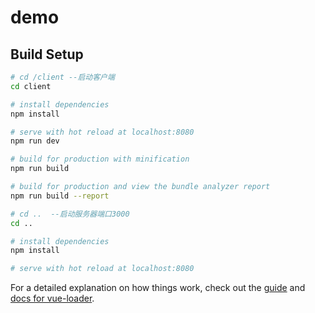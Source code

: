 # demo



## Build Setup


``` bash
# cd /client --启动客户端
cd client

# install dependencies
npm install

# serve with hot reload at localhost:8080
npm run dev

# build for production with minification
npm run build

# build for production and view the bundle analyzer report
npm run build --report

# cd ..  --启动服务器端口3000
cd ..  

# install dependencies
npm install

# serve with hot reload at localhost:8080

```

For a detailed explanation on how things work, check out the [guide](http://vuejs-templates.github.io/webpack/) and [docs for vue-loader](http://vuejs.github.io/vue-loader).
